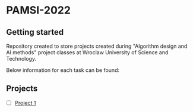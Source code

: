 # PAMSI-2022



## Getting started

Repository created to store projects created during "Algorithm design and AI methods" project classes at Wroclaw University of Science and Technology.

Below information for each task can be found:
## Projects
- [ ] [Project 1](https://gitlab.com/JasinskiR259384/pamsi-2022/-/tree/dev1.0)
